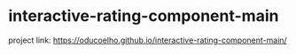 # interactive-rating-component-main

project link: https://oducoelho.github.io/interactive-rating-component-main/
